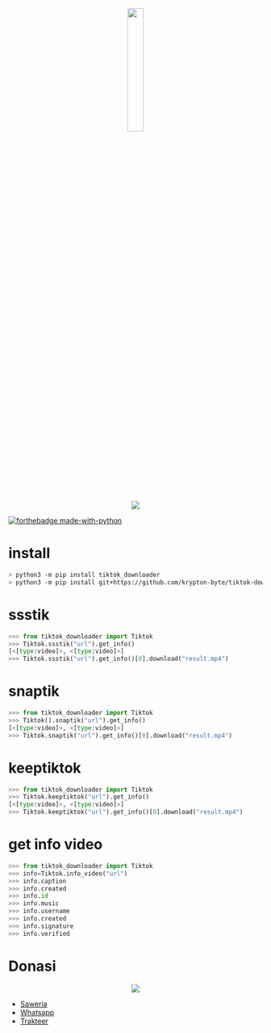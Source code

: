 <p align="center">
<img src="https://avatars.githubusercontent.com/u/52121207" width="25%"><br>
<img src="https://img.shields.io/badge/AUTHOR-KRYPTON--BYTE-brightgreen">
</p>

[![forthebadge made-with-python](http://ForTheBadge.com/images/badges/made-with-python.svg)](https://www.python.org/)

# install
```bash
> python3 -m pip install tiktok_downloader
> python3 -m pip install git+https://github.com/krypton-byte/tiktok-downloader
```
# ssstik
```python
>>> from tiktok_downloader import Tiktok
>>> Tiktok.ssstik("url").get_info()
[<[type:video]>, <[type:video]>]
>>> Tiktok.ssstik("url").get_info()[0].download("result.mp4")
```
# snaptik
```python
>>> from tiktok_downloader import Tiktok
>>> Tiktok().snaptik("url").get_info()
[<[type:video]>, <[type:video]>]
>>> Tiktok.snaptik("url").get_info()[0].download("result.mp4")
```
# keeptiktok
```python
>>> from tiktok_downloader import Tiktok
>>> Tiktok.keeptiktok("url").get_info()
[<[type:video]>, <[type:video]>]
>>> Tiktok.keeptiktok("url").get_info()[0].download("result.mp4")
```
# get info video
```python
>>> from tiktok_downloader import Tiktok
>>> info=Tiktok.info_video("url")
>>> info.caption
>>> info.created
>>> info.id
>>> info.music
>>> info.username
>>> info.created
>>> info.signature
>>> info.verified
```
# Donasi
<p align="center"><img src="https://svgur.com/i/Vtt.svg">

</p>
<ul><li><a href="https://saweria.co/kryptonbyte">Saweria</a><li><a href="https://wa.me/6283172366463">Whatsapp</a></li><li><a href="https://trakteer.id/krypton-byte-z8vbo">Trakteer</a></li></ul>
